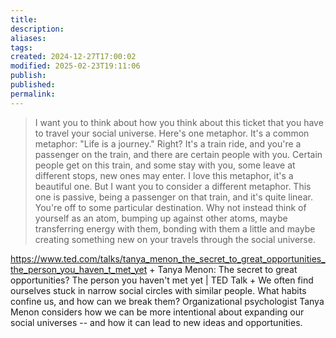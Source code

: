 ```yaml
---
title: 
description: 
aliases: 
tags: 
created: 2024-12-27T17:00:02
modified: 2025-02-23T19:11:06
publish: 
published: 
permalink: 
---
```


> I want you to think about how you think about this ticket that you have to travel your social universe. Here's one metaphor. It's a common metaphor: "Life is a journey." Right? It's a train ride, and you're a passenger on the train, and there are certain people with you. Certain people get on this train, and some stay with you, some leave at different stops, new ones may enter. I love this metaphor, it's a beautiful one. But I want you to consider a different metaphor. This one is passive, being a passenger on that train, and it's quite linear. You're off to some particular destination. Why not instead think of yourself as an atom, bumping up against other atoms, maybe transferring energy with them, bonding with them a little and maybe creating something new on your travels through the social universe.

https://www.ted.com/talks/tanya_menon_the_secret_to_great_opportunities_the_person_you_haven_t_met_yet + Tanya Menon: The secret to great opportunities? The person you haven't met yet | TED Talk + We often find ourselves stuck in narrow social circles with similar people. What habits confine us, and how can we break them? Organizational psychologist Tanya Menon considers how we can be more intentional about expanding our social universes -- and how it can lead to new ideas and opportunities.
